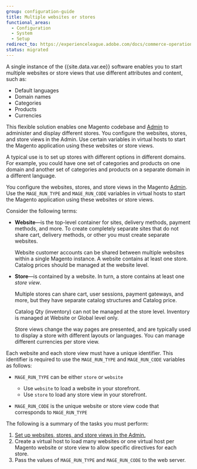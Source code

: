 ```yaml
---
group: configuration-guide
title: Multiple websites or stores
functional_areas:
  - Configuration
  - System
  - Setup
redirect_to: https://experienceleague.adobe.com/docs/commerce-operations/configuration-guide/multi-sites/ms-overview.html
status: migrated
---
```


A single instance of the {{site.data.var.ee}} software enables you to start multiple websites or store views that use different attributes and content, such as:

-  Default languages
-  Domain names
-  Categories
-  Products
-  Currencies

This flexible solution enables one Magento codebase and [Admin](https://glossary.magento.com/magento-admin) to administer and display different stores. You configure the websites, stores, and store views in the Admin. Use certain variables in virtual hosts to start the Magento application using these websites or store views.

A typical use is to set up stores with different options in different domains. For example, you could have one set of categories and products on one domain and another set of categories and products on a separate domain in a different language.

You configure the websites, stores, and store views in the Magento [Admin](https://glossary.magento.com/admin). Use the `MAGE_RUN_TYPE` and `MAGE_RUN_CODE` variables in virtual hosts to start the Magento application using these websites or store views.

Consider the following terms:

-  **Website**—is the top-level container for sites, delivery methods, payment methods, and more. To create completely separate sites that do not share cart, delivery methods, or other you must create separate websites.

   Website customer accounts can be shared between multiple websites within a single Magento instance. A website contains at least one store. Catalog prices should be managed at the website level.

-  **Store**—is contained by a website. In turn, a store contains at least one *store view*.

   Multiple stores can share cart, user sessions, payment gateways, and more, but they have separate catalog structures and Catalog price.

   Catalog Qty (inventory) can not be managed at the store level. Inventory is managed at Website or Global level only.

   Store views change the way pages are presented, and are typically used to display a store with different layouts or languages. You can manage different currencies per store view.

Each website and each store view must have a unique identifier. This identifier is required to use the `MAGE_RUN_TYPE` and `MAGE_RUN_CODE` variables as follows:

-  `MAGE_RUN_TYPE` can be either `store` or `website`

   -  Use `website` to load a website in your storefront.
   -  Use `store` to load any store view in your storefront.

-  `MAGE_RUN_CODE` is the unique website or store view code that corresponds to `MAGE_RUN_TYPE`

The following is a summary of the tasks you must perform:

1. [Set up websites, stores, and store views in the Admin.]({{page.baseurl}}/config-guide/multi-site/ms_websites.html)
1. Create a virtual host to load many websites or one virtual host per Magento website or store view to allow specific directives for each store.
1. Pass the values of `MAGE_RUN_TYPE` and `MAGE_RUN_CODE` to the web server.
